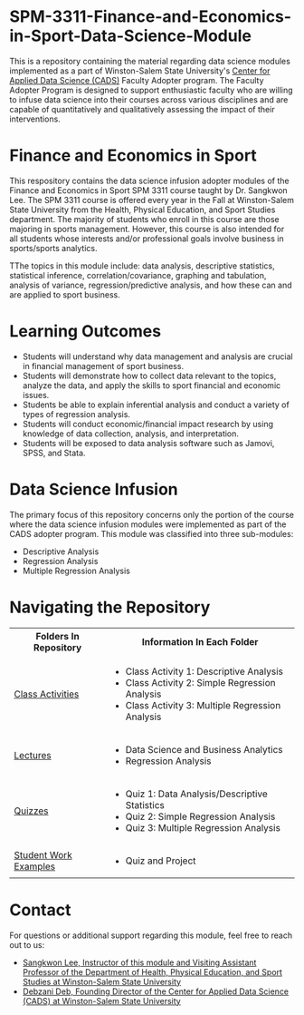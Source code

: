 
# SPM-3311-Finance-and-Economics-in-Sport-Data-Science-Module
This is a repository containing the material regarding data science modules implemented as a part of Winston-Salem State University's [Center for Applied Data Science (CADS)](https://www.wssu.edu/academics/colleges-and-departments/college-of-arts-sciences-business-education/center-for-applied-data-science/index.html) Faculty Adopter program. The Faculty Adopter Program is designed to support enthusiastic faculty who are willing to infuse data science into their courses across various disciplines and are capable of quantitatively and qualitatively assessing the impact of their interventions. 

# Finance and Economics in Sport
This respository contains the data science infusion adopter modules of the Finance and Economics in Sport SPM 3311 course taught by Dr. Sangkwon Lee. The SPM 3311 course is offered every year in the Fall at Winston-Salem State University from the Health, Physical Education, and Sport Studies department. The majority of students who enroll in this course are those majoring in sports management. However, this course is also intended for all students whose interests and/or professional goals involve business in sports/sports analytics.

TThe topics in this module include: data analysis, descriptive statistics, statistical inference, correlation/covariance, graphing and tabulation, analysis of variance, regression/predictive analysis, and how these can and are applied to sport business.

# Learning Outcomes
* Students will understand why data management and analysis are crucial in financial management of sport business.
* Students will demonstrate how to collect data relevant to the topics, analyze the data, and apply the skills to sport financial and economic issues.
* Students be able to explain inferential analysis and conduct a variety of types of regression analysis.
* Students will conduct economic/financial impact research by using knowledge of data collection, analysis, and interpretation.
* Students will be exposed to data analysis software such as Jamovi, SPSS, and Stata.

# Data Science Infusion
The primary focus of this repository concerns only the portion of the course where the data science infusion modules were implemented as part of the CADS adopter program. This module was classified into three sub-modules:
* Descriptive Analysis
* Regression Analysis
* Multiple Regression Analysis

# Navigating the Repository
<table>
  <tbody>
    <tr>
      <th>Folders In Repository</th>
      <th>Information In Each Folder</th>
    </tr>
    <tr>
      <td><a href="https://github.com/CADS-WSSU/2022-2023-Faculty-Adopter-Modules/tree/main/SPM3311-Finance-and-Economics-in-Sport-Data-Science-Module/Class%20Activities">Class Activities</a></td>
      <td>
        <ul>
          <li>Class Activity 1: Descriptive Analysis</li>
          <li>Class Activity 2: Simple Regression Analysis</li>
          <li>Class Activity 3: Multiple Regression Analysis</li>
        </ul>
      </td>
    </tr>
    <tr>
      <td><a href="https://github.com/CADS-WSSU/2022-2023-Faculty-Adopter-Modules/tree/main/SPM3311-Finance-and-Economics-in-Sport-Data-Science-Module/Lectures">Lectures</a></td>
      <td>
        <ul>
          <li>Data Science and Business Analytics</li>
          <li>Regression Analysis</li>
        </ul>
      </td>
    </tr>
    <tr>
      <td><a href="https://github.com/CADS-WSSU/2022-2023-Faculty-Adopter-Modules/tree/main/SPM3311-Finance-and-Economics-in-Sport-Data-Science-Module/Quizzes">Quizzes</a></td>
      <td>
        <ul>
          <li>Quiz 1: Data Analysis/Descriptive Statistics</li>
          <li>Quiz 2: Simple Regression Analysis</li>
          <li>Quiz 3: Multiple Regression Analysis</li>
        </ul>
      </td>
    </tr>
     <tr>
      <td><a href="https://github.com/CADS-WSSU/2022-2023-Faculty-Adopter-Modules/tree/main/SPM3311-Finance-and-Economics-in-Sport-Data-Science-Module/Student%20Work%20Examples">Student Work Examples</a></td>
      <td>
        <ul>
          <li>Quiz and Project</li></li>
        </ul>
      </td>
    </tr>
  </tbody>
</table>  

# Contact
For questions or additional support regarding this module, feel free to reach out to us:
* [Sangkwon Lee, Instructor of this module and Visiting Assistant Professor of the Department of Health, Physical Education, and Sport Studies at Winston-Salem State University](mailto:lees@wssu.edu)
* [Debzani Deb, Founding Director of the Center for Applied Data Science (CADS) at Winston-Salem State University](mailto:debd@wssu.edu)
